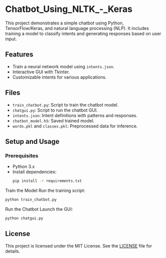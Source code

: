# Chatbot_Using_NLTK_-_Keras

This project demonstrates a simple chatbot using Python, TensorFlow/Keras, and natural language processing (NLP). It includes training a model to classify intents and generating responses based on user input.

## Features
- Train a neural network model using `intents.json`.
- Interactive GUI with Tkinter.
- Customizable intents for various applications.

## Files
- `train_chatbot.py`: Script to train the chatbot model.
- `chatgui.py`: Script to run the chatbot GUI.
- `intents.json`: Intent definitions with patterns and responses.
- `chatbot_model.h5`: Saved trained model.
- `words.pkl` and `classes.pkl`: Preprocessed data for inference.

## Setup and Usage

### Prerequisites
- Python 3.x
- Install dependencies:
  ```bash
  pip install -r requirements.txt
  ```
Train the Model
Run the training script:

```bash
python train_chatbot.py
```
Run the Chatbot
Launch the GUI:

```bash
python chatgui.py
```
## License

This project is licensed under the MIT License. See the [LICENSE](https://github.com/Pawan0019/Chatbot_Using_NLTK_-_Keras/blob/main/LICENSE) file for details.
